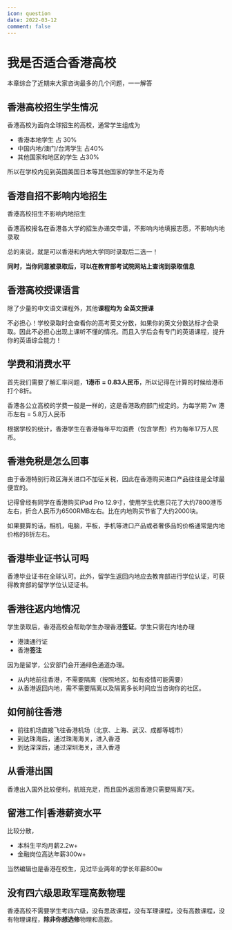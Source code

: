 ```yaml
---
icon: question
date: 2022-03-12
comment: false 
---
```


# 我是否适合香港高校

本章综合了近期来大家咨询最多的几个问题，一一解答

## 香港高校招生学生情况

香港高校为面向全球招生的高校，通常学生组成为

- 香港本地学生 占 30%
- 中国内地/澳门/台湾学生 占40%
- 其他国家和地区的学生 占30%

所以在学校内见到英国美国日本等其他国家的学生不足为奇

## 香港自招不影响内地招生

香港高校招生不影响内地招生

香港高校报名在香港各大学的招生办递交申请，不影响内地填报志愿，不影响内地录取

总的来说，就是可以香港和内地大学同时录取后二选一！

**同时，当你同意被录取后，可以在教育部考试院网站上查询到录取信息**

## 香港高校授课语言

除了少量的中文语文课程外，其他**课程均为 全英文授课**

不必担心！学校录取时会查看你的高考英文分数，如果你的英文分数达标才会录取。因此不必担心出现上课听不懂的情况。而且入学后会有专门的英语课程，提升你的英语综合能力！

## 学费和消费水平

首先我们需要了解汇率问题，**1港币 = 0.83人民币**，所以记得在计算的时候给港币打个8折。

香港各公立高校的学费一般是一样的，这是香港政府部门规定的。为每学期 7w 港币左右 = 5.8万人民币

根据学校的统计，香港学生在香港每年平均消费（包含学费）约为每年17万人民币。

## 香港免税是怎么回事

由于香港特别行政区海关进口不加征关税，因此在香港购买进口产品往往是全球最便宜的。

记得曾经有同学在香港购买iPad Pro 12.9寸，使用学生优惠只花了大约7800港币左右，折合人民币为6500RMB左右。比在内地购买节省了大约2000块。

如果要算的话，相机，电脑，平板，手机等进口产品或者奢侈品的价格通常是内地价格的8折左右。

## 香港毕业证书认可吗

香港毕业证书在全球认可。此外，留学生返回内地应去教育部进行学位认证，可获得教育部的留学学位认证证书。

## 香港往返内地情况

学生录取后，香港高校会帮助学生办理香港**签证**。学生只需在内地办理

- 港澳通行证
- 香港**签注**

因为是留学，公安部门会开通绿色通道办理。

- 从内地前往香港，不需要隔离（按照地区，如有疫情可能需要）
- 从香港返回内地，需不需要隔离以及隔离多长时间应当咨询你的社区。

## 如何前往香港

- 前往机场直接飞往香港机场（北京、上海、武汉、成都等城市）
- 到达珠海后，通过珠海海关，进入香港
- 到达深深后，通过深圳海关，进入香港

## 从香港出国

香港出入国外比较便利，航班充足，而且国外返回香港只需要隔离7天。

## 留港工作|香港薪资水平

比较分散，

- 本科生平均月薪2.2w+
- 金融岗位高达年薪300w+

当然编辑也是香港在校生，见过毕业两年的学长年薪800w

## 没有四六级思政军理高数物理

香港高校不需要学生考四六级，没有思政课程，没有军理课程，没有高数课程，没有物理课程，**除非你想选修**物理和高数。